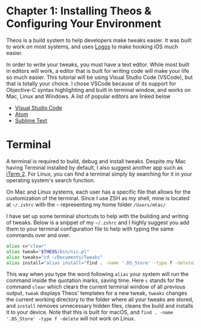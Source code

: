 # Chapter 1: Installing Theos & Configuring Your Environment

Theos is a build system to help developers make tweaks easier. It was built to work on most systems, and uses [Logos](https://iphonedevwiki.net/index.php/Logos) to make hooking iOS much easier. 

In order to write your tweaks, you must have a text editor. While most built in editors will work, a editor that is built for writing code will make your life so much easier. This tutorial will be using Visual Studio Code (VSCode), but that is totally your choice. I chose VSCode because of its support for Objective-C syntax highlighting and built in terminal window, and works on Mac, Linux and Windows. A list of popular editors are linked below

* [Visual Studio Code](https://code.visualstudio.com/)
* [Atom](https://atom.io/)
* [Sublime Text](https://www.sublimetext.com/3)

# Terminal

A terminal is required to build, debug and install tweaks. Despite my Mac having Terminal installed by default, I also suggest another app such as [iTerm 2](https://www.iterm2.com/). For Linux, you can find a terminal simply by searching for it in your operating system's search function. 

On Mac and Linux systems, each user has a specific file that allows for the customization of the terminal. Since I use ZSH as my shell, mine is located at ```~/.zshrc``` with the ```~``` representing my home folder ```/Users/mtac/```

I have set up some terminal shortcuts to help with the building and writing of tweaks. Below is a snippet of my ```~/.zshrc``` and I highly suggest you add them to your terminal configuration file to help with typing the same commands over and over.

```bash
alias c="clear"
alias tweak="$THEOS/bin/nic.pl"
alias tweaks="cd ~/Documents/Tweaks"
alias install="alias install="find . -name '.DS_Store' -type f -delete; make clean; make package install"
```

This way when you type the word following ```alias``` your system will run the command inside the quotation marks, saving time. Here ```c``` stands for the command ```clear``` which clears the current terminal window of all previous output, ```tweak``` displays Theos' templates for a new tweak, ```tweaks``` changes the current working directory to the folder where all your tweaks are stored, and ```install``` removes unnecessary hidden files, cleans the build and installs it to your device. Note that this is built for macOS, and ```find . -name '.DS_Store' -type f -delete``` will not work on Linux.
